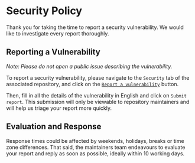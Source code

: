 # Security Policy

Thank you for taking the time to report a security vulnerability. We would like to investigate every report thoroughly.

## Reporting a Vulnerability

_Note: Please do not open a public issue describing the vulnerability._

To report a security vulnerability, please navigate to the `Security` tab of the associated repository, and click on the [`Report a vulnerability`](https://github.com/score-spec/score-go/security/advisories/new) button.

Then, fill in all the details of the vulnerability in English and click on `Submit report`. This submission will only be viewable to repository maintainers and will help us triage your report more quickly.

## Evaluation and Response

Response times could be affected by weekends, holidays, breaks or time zone differences. That said, the maintainers team endeavours to evaluate your report and reply as soon as possible, ideally within 10 working days.
